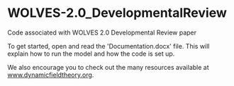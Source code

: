 # WOLVES-2.0_DevelopmentalReview
Code associated with WOLVES 2.0 Developmental Review paper

To get started, open and read the 'Documentation.docx' file. This will explain how to run the model and how the code is set up.

We also encourage you to check out the many resources available at www.dynamicfieldtheory.org. 
